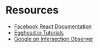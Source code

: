 # Resources

* [Facebook React Documentation](https://facebook.github.io/react/docs/getting-started.html)
* [Egghead.io Tutorials](https://egghead.io/technologies/react)
* [Google on Intersection Observer](https://developers.google.com/web/updates/2016/04/intersectionobserver?hl=en)